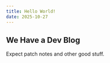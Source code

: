 ```yaml
---
title: Hello World!
date: 2025-10-27
---
```


## We Have a Dev Blog

Expect patch notes and other good stuff.
